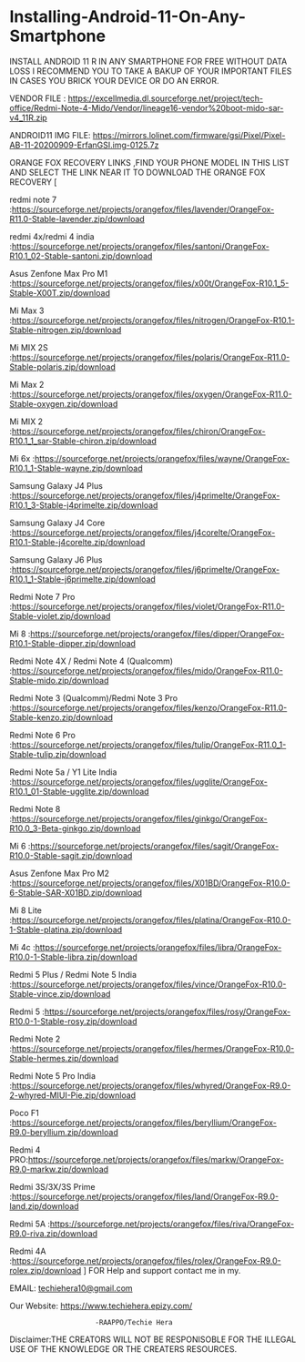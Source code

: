 # Installing-Android-11-On-Any-Smartphone
 INSTALL ANDROID 11 R IN ANY SMARTPHONE FOR FREE WITHOUT DATA LOSS
I RECOMMEND YOU TO TAKE A BAKUP OF YOUR IMPORTANT FILES IN CASES YOU BRICK YOUR DEVICE OR DO AN ERROR.

VENDOR FILE : https://excellmedia.dl.sourceforge.net/project/tech-office/Redmi-Note-4-Mido/Vendor/lineage16-vendor%20boot-mido-sar-v4_11R.zip

ANDROID11 IMG FILE: https://mirrors.lolinet.com/firmware/gsi/Pixel/Pixel-AB-11-20200909-ErfanGSI.img-0125.7z

ORANGE FOX RECOVERY LINKS ,FIND YOUR PHONE MODEL IN THIS LIST AND SELECT THE LINK NEAR IT TO DOWNLOAD THE ORANGE FOX RECOVERY
[

redmi note 7 :https://sourceforge.net/projects/orangefox/files/lavender/OrangeFox-R11.0-Stable-lavender.zip/download

redmi 4x/redmi 4 india :https://sourceforge.net/projects/orangefox/files/santoni/OrangeFox-R10.1_02-Stable-santoni.zip/download

Asus Zenfone Max Pro M1 :https://sourceforge.net/projects/orangefox/files/x00t/OrangeFox-R10.1_5-Stable-X00T.zip/download

Mi Max 3 :https://sourceforge.net/projects/orangefox/files/nitrogen/OrangeFox-R10.1-Stable-nitrogen.zip/download

Mi MIX 2S :https://sourceforge.net/projects/orangefox/files/polaris/OrangeFox-R11.0-Stable-polaris.zip/download

Mi Max 2 :https://sourceforge.net/projects/orangefox/files/oxygen/OrangeFox-R11.0-Stable-oxygen.zip/download

Mi MIX 2 :https://sourceforge.net/projects/orangefox/files/chiron/OrangeFox-R10.1_1_sar-Stable-chiron.zip/download

Mi 6x
:https://sourceforge.net/projects/orangefox/files/wayne/OrangeFox-R10.1_1-Stable-wayne.zip/download

Samsung Galaxy J4 Plus :https://sourceforge.net/projects/orangefox/files/j4primelte/OrangeFox-R10.1_3-Stable-j4primelte.zip/download

Samsung Galaxy J4 Core :https://sourceforge.net/projects/orangefox/files/j4corelte/OrangeFox-R10.1-Stable-j4corelte.zip/download

Samsung Galaxy J6 Plus :https://sourceforge.net/projects/orangefox/files/j6primelte/OrangeFox-R10.1_1-Stable-j6primelte.zip/download

Redmi Note 7 Pro :https://sourceforge.net/projects/orangefox/files/violet/OrangeFox-R11.0-Stable-violet.zip/download

Mi 8
:https://sourceforge.net/projects/orangefox/files/dipper/OrangeFox-R10.1-Stable-dipper.zip/download

Redmi Note 4X / Redmi Note 4 (Qualcomm) :https://sourceforge.net/projects/orangefox/files/mido/OrangeFox-R11.0-Stable-mido.zip/download

Redmi Note 3 (Qualcomm)/Redmi Note 3 Pro :https://sourceforge.net/projects/orangefox/files/kenzo/OrangeFox-R11.0-Stable-kenzo.zip/download

Redmi Note 6 Pro :https://sourceforge.net/projects/orangefox/files/tulip/OrangeFox-R11.0_1-Stable-tulip.zip/download

Redmi Note 5a / Y1 Lite India :https://sourceforge.net/projects/orangefox/files/ugglite/OrangeFox-R10.1_01-Stable-ugglite.zip/download

Redmi Note 8 :https://sourceforge.net/projects/orangefox/files/ginkgo/OrangeFox-R10.0_3-Beta-ginkgo.zip/download

Mi 6
:https://sourceforge.net/projects/orangefox/files/sagit/OrangeFox-R10.0-Stable-sagit.zip/download

Asus Zenfone Max Pro M2 :https://sourceforge.net/projects/orangefox/files/X01BD/OrangeFox-R10.0-6-Stable-SAR-X01BD.zip/download

Mi 8 Lite :https://sourceforge.net/projects/orangefox/files/platina/OrangeFox-R10.0-1-Stable-platina.zip/download

Mi 4c
:https://sourceforge.net/projects/orangefox/files/libra/OrangeFox-R10.0-1-Stable-libra.zip/download

Redmi 5 Plus / Redmi Note 5 India :https://sourceforge.net/projects/orangefox/files/vince/OrangeFox-R10.0-Stable-vince.zip/download

Redmi 5
:https://sourceforge.net/projects/orangefox/files/rosy/OrangeFox-R10.0-1-Stable-rosy.zip/download

Redmi Note 2 :https://sourceforge.net/projects/orangefox/files/hermes/OrangeFox-R10.0-Stable-hermes.zip/download

Redmi Note 5 Pro India :https://sourceforge.net/projects/orangefox/files/whyred/OrangeFox-R9.0-2-whyred-MIUI-Pie.zip/download

Poco F1 :https://sourceforge.net/projects/orangefox/files/beryllium/OrangeFox-R9.0-beryllium.zip/download

Redmi 4 PRO:https://sourceforge.net/projects/orangefox/files/markw/OrangeFox-R9.0-markw.zip/download

Redmi 3S/3X/3S Prime :https://sourceforge.net/projects/orangefox/files/land/OrangeFox-R9.0-land.zip/download

Redmi 5A
:https://sourceforge.net/projects/orangefox/files/riva/OrangeFox-R9.0-riva.zip/download

Redmi 4A :https://sourceforge.net/projects/orangefox/files/rolex/OrangeFox-R9.0-rolex.zip/download
                                                                ]
FOR Help and support contact me in my.
 
EMAIL:  techiehera10@gmail.com

Our Website: https://www.techiehera.epizy.com/
 
                         -RAAPPO/Techie Hera
Disclaimer:THE CREATORS WILL NOT BE RESPONISOBLE FOR THE ILLEGAL USE OF THE KNOWLEDGE OR THE CREATERS RESOURCES.
